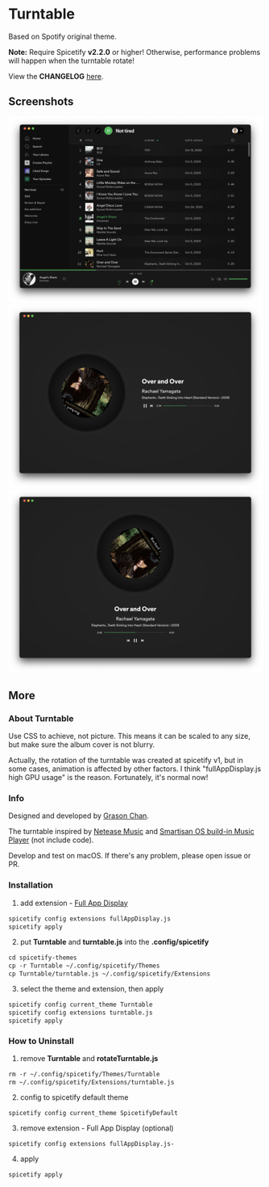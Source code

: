 # Turntable

Based on Spotify original theme.

**Note:** Require Spicetify **v2.2.0** or higher! Otherwise, performance problems will happen when the turntable rotate!

View the **CHANGELOG** [here](https://github.com/grasonchan/spotify-spice/blob/master/CHANGELOG.md).

## Screenshots

<div align="center">
  <img src="screenshots/turntable.png" alt="turntable">
</div>
<div align="center">
  <img src="screenshots/full_app_display.png" alt="full app display">
</div>
<div align="center">
  <img src="screenshots/full_app_display_vertical_mode.png" alt="full app display - vertical mode">
</div>

## More

### About Turntable

Use CSS to achieve, not picture. This means it can be scaled to any size, but make sure the album cover is not blurry.

Actually, the rotation of the turntable was created at spicetify v1, but in some cases, animation is affected by other factors. I think "fullAppDisplay.js high GPU usage" is the reason. Fortunately, it's normal now!

### Info

Designed and developed by [Grason Chan](https://github.com/grasonchan).

The turntable inspired by [Netease Music](https://music.163.com) and [Smartisan OS build-in Music Player](https://www.smartisan.com/os/#/beauty) (not include code).

Develop and test on macOS. If there's any problem, please open issue or PR.

### Installation

1. add extension - [Full App Display](https://github.com/khanhas/spicetify-cli/wiki/Extensions#full-app-display)

```shell
spicetify config extensions fullAppDisplay.js
spicetify apply
```

2. put **Turntable** and **turntable.js** into the **.config/spicetify**

```shell
cd spicetify-themes
cp -r Turntable ~/.config/spicetify/Themes
cp Turntable/turntable.js ~/.config/spicetify/Extensions
```

3. select the theme and extension, then apply

```shell
spicetify config current_theme Turntable
spicetify config extensions turntable.js
spicetify apply
```

### How to Uninstall

1. remove **Turntable** and **rotateTurntable.js**

```shell
rm -r ~/.config/spicetify/Themes/Turntable
rm ~/.config/spicetify/Extensions/turntable.js
```

2. config to spicetify default theme

```shell
spicetify config current_theme SpicetifyDefault
```

3. remove extension - Full App Display (optional)

```shell
spicetify config extensions fullAppDisplay.js-
```

4. apply

```shell
spicetify apply
```
